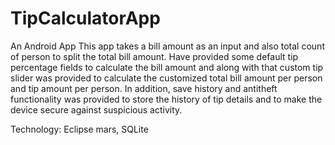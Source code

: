 # TipCalculatorApp
An Android App
This app takes a bill amount as an input and also total count of person to split the total bill amount. Have provided some default tip percentage fields to calculate the bill amount and along with that custom tip slider was provided to calculate the customized total bill amount per person and  tip amount per person. In addition, save history and antitheft functionality was provided to store the history of tip details and to make the device secure against suspicious activity.

Technology: Eclipse mars, SQLite
